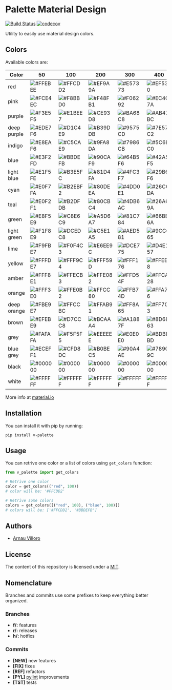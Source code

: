 # Palette Material Design
[![Build Status](https://travis-ci.com/villoro/v-palette.svg?branch=master)](https://travis-ci.com/villoro/v-palette)
[![codecov](https://codecov.io/gh/villoro/v-palette/branch/master/graph/badge.svg)](https://codecov.io/gh/villoro/v-palette)

Utility to easily use material design colors.

## Colors

Available colors are:

| Color       | 50  | 100 | 200 | 300 | 400 | 500 | 600 | 700 | 800 | 900 |
|-------------|-----|-----|-----|-----|-----|-----|-----|-----|-----|-----|
| red         | ![#FFEBEE](https://placehold.it/15/FFEBEE/000000?text=+) | ![#FFCDD2](https://placehold.it/15/FFCDD2/000000?text=+) | ![#EF9A9A](https://placehold.it/15/EF9A9A/000000?text=+) | ![#E57373](https://placehold.it/15/E57373/000000?text=+) | ![#EF5350](https://placehold.it/15/EF5350/000000?text=+) | ![#F44336](https://placehold.it/15/F44336/000000?text=+) | ![#E53935](https://placehold.it/15/E53935/000000?text=+) | ![#D32F2F](https://placehold.it/15/D32F2F/000000?text=+) | ![#C62828](https://placehold.it/15/C62828/000000?text=+) | ![#B71C1C](https://placehold.it/15/B71C1C/000000?text=+) |
| pink        | ![#FCE4EC](https://placehold.it/15/FCE4EC/000000?text=+) | ![#F8BBD0](https://placehold.it/15/F8BBD0/000000?text=+) | ![#F48FB1](https://placehold.it/15/F48FB1/000000?text=+) | ![#F06292](https://placehold.it/15/F06292/000000?text=+) | ![#EC407A](https://placehold.it/15/EC407A/000000?text=+) | ![#E91E63](https://placehold.it/15/E91E63/000000?text=+) | ![#D81B60](https://placehold.it/15/D81B60/000000?text=+) | ![#C2185B](https://placehold.it/15/C2185B/000000?text=+) | ![#AD1457](https://placehold.it/15/AD1457/000000?text=+) | ![#880E4F](https://placehold.it/15/880E4F/000000?text=+) |
| purple      | ![#F3E5F5](https://placehold.it/15/F3E5F5/000000?text=+) | ![#E1BEE7](https://placehold.it/15/E1BEE7/000000?text=+) | ![#CE93D8](https://placehold.it/15/CE93D8/000000?text=+) | ![#BA68C8](https://placehold.it/15/BA68C8/000000?text=+) | ![#AB47BC](https://placehold.it/15/AB47BC/000000?text=+) | ![#9C27B0](https://placehold.it/15/9C27B0/000000?text=+) | ![#8E24AA](https://placehold.it/15/8E24AA/000000?text=+) | ![#7B1FA2](https://placehold.it/15/7B1FA2/000000?text=+) | ![#6A1B9A](https://placehold.it/15/6A1B9A/000000?text=+) | ![#4A148C](https://placehold.it/15/4A148C/000000?text=+) |
| deep purple | ![#EDE7F6](https://placehold.it/15/EDE7F6/000000?text=+) | ![#D1C4E9](https://placehold.it/15/D1C4E9/000000?text=+) | ![#B39DDB](https://placehold.it/15/B39DDB/000000?text=+) | ![#9575CD](https://placehold.it/15/9575CD/000000?text=+) | ![#7E57C2](https://placehold.it/15/7E57C2/000000?text=+) | ![#673AB7](https://placehold.it/15/673AB7/000000?text=+) | ![#5E35B1](https://placehold.it/15/5E35B1/000000?text=+) | ![#512DA8](https://placehold.it/15/512DA8/000000?text=+) | ![#4527A0](https://placehold.it/15/4527A0/000000?text=+) | ![#311B92](https://placehold.it/15/311B92/000000?text=+) |
| indigo      | ![#E8EAF6](https://placehold.it/15/E8EAF6/000000?text=+) | ![#C5CAE9](https://placehold.it/15/C5CAE9/000000?text=+) | ![#9FA8DA](https://placehold.it/15/9FA8DA/000000?text=+) | ![#7986CB](https://placehold.it/15/7986CB/000000?text=+) | ![#5C6BC0](https://placehold.it/15/5C6BC0/000000?text=+) | ![#3F51B5](https://placehold.it/15/3F51B5/000000?text=+) | ![#3949AB](https://placehold.it/15/3949AB/000000?text=+) | ![#303F9F](https://placehold.it/15/303F9F/000000?text=+) | ![#283593](https://placehold.it/15/283593/000000?text=+) | ![#1A237E](https://placehold.it/15/1A237E/000000?text=+) |
| blue        | ![#E3F2FD](https://placehold.it/15/E3F2FD/000000?text=+) | ![#BBDEFB](https://placehold.it/15/BBDEFB/000000?text=+) | ![#90CAF9](https://placehold.it/15/90CAF9/000000?text=+) | ![#64B5F6](https://placehold.it/15/64B5F6/000000?text=+) | ![#42A5F5](https://placehold.it/15/42A5F5/000000?text=+) | ![#2196F3](https://placehold.it/15/2196F3/000000?text=+) | ![#1E88E5](https://placehold.it/15/1E88E5/000000?text=+) | ![#1976D2](https://placehold.it/15/1976D2/000000?text=+) | ![#1565C0](https://placehold.it/15/1565C0/000000?text=+) | ![#0D47A1](https://placehold.it/15/0D47A1/000000?text=+) |
| light blue  | ![#E1F5FE](https://placehold.it/15/E1F5FE/000000?text=+) | ![#B3E5FC](https://placehold.it/15/B3E5FC/000000?text=+) | ![#81D4FA](https://placehold.it/15/81D4FA/000000?text=+) | ![#4FC3F7](https://placehold.it/15/4FC3F7/000000?text=+) | ![#29B6F6](https://placehold.it/15/29B6F6/000000?text=+) | ![#03A9F4](https://placehold.it/15/03A9F4/000000?text=+) | ![#039BE5](https://placehold.it/15/039BE5/000000?text=+) | ![#0288D1](https://placehold.it/15/0288D1/000000?text=+) | ![#0277BD](https://placehold.it/15/0277BD/000000?text=+) | ![#01579B](https://placehold.it/15/01579B/000000?text=+) |
| cyan        | ![#E0F7FA](https://placehold.it/15/E0F7FA/000000?text=+) | ![#B2EBF2](https://placehold.it/15/B2EBF2/000000?text=+) | ![#80DEEA](https://placehold.it/15/80DEEA/000000?text=+) | ![#4DD0E1](https://placehold.it/15/4DD0E1/000000?text=+) | ![#26C6DA](https://placehold.it/15/26C6DA/000000?text=+) | ![#00BCD4](https://placehold.it/15/00BCD4/000000?text=+) | ![#00ACC1](https://placehold.it/15/00ACC1/000000?text=+) | ![#0097A7](https://placehold.it/15/0097A7/000000?text=+) | ![#00838F](https://placehold.it/15/00838F/000000?text=+) | ![#006064](https://placehold.it/15/006064/000000?text=+) |
| teal        | ![#E0F2F1](https://placehold.it/15/E0F2F1/000000?text=+) | ![#B2DFDB](https://placehold.it/15/B2DFDB/000000?text=+) | ![#80CBC4](https://placehold.it/15/80CBC4/000000?text=+) | ![#4DB6AC](https://placehold.it/15/4DB6AC/000000?text=+) | ![#26A69A](https://placehold.it/15/26A69A/000000?text=+) | ![#009688](https://placehold.it/15/009688/000000?text=+) | ![#00897B](https://placehold.it/15/00897B/000000?text=+) | ![#00796B](https://placehold.it/15/00796B/000000?text=+) | ![#00695C](https://placehold.it/15/00695C/000000?text=+) | ![#004D40](https://placehold.it/15/004D40/000000?text=+) |
| green       | ![#E8F5E9](https://placehold.it/15/E8F5E9/000000?text=+) | ![#C8E6C9](https://placehold.it/15/C8E6C9/000000?text=+) | ![#A5D6A7](https://placehold.it/15/A5D6A7/000000?text=+) | ![#81C784](https://placehold.it/15/81C784/000000?text=+) | ![#66BB6A](https://placehold.it/15/66BB6A/000000?text=+) | ![#4CAF50](https://placehold.it/15/4CAF50/000000?text=+) | ![#43A047](https://placehold.it/15/43A047/000000?text=+) | ![#388E3C](https://placehold.it/15/388E3C/000000?text=+) | ![#2E7D32](https://placehold.it/15/2E7D32/000000?text=+) | ![#1B5E20](https://placehold.it/15/1B5E20/000000?text=+) |
| light green | ![#F1F8E9](https://placehold.it/15/F1F8E9/000000?text=+) | ![#DCEDC8](https://placehold.it/15/DCEDC8/000000?text=+) | ![#C5E1A5](https://placehold.it/15/C5E1A5/000000?text=+) | ![#AED581](https://placehold.it/15/AED581/000000?text=+) | ![#9CCC65](https://placehold.it/15/9CCC65/000000?text=+) | ![#8BC34A](https://placehold.it/15/8BC34A/000000?text=+) | ![#7CB342](https://placehold.it/15/7CB342/000000?text=+) | ![#689F38](https://placehold.it/15/689F38/000000?text=+) | ![#558B2F](https://placehold.it/15/558B2F/000000?text=+) | ![#33691E](https://placehold.it/15/33691E/000000?text=+) |
| lime        | ![#F9FBE7](https://placehold.it/15/F9FBE7/000000?text=+) | ![#F0F4C3](https://placehold.it/15/F0F4C3/000000?text=+) | ![#E6EE9C](https://placehold.it/15/E6EE9C/000000?text=+) | ![#DCE775](https://placehold.it/15/DCE775/000000?text=+) | ![#D4E157](https://placehold.it/15/D4E157/000000?text=+) | ![#CDDC39](https://placehold.it/15/CDDC39/000000?text=+) | ![#C0CA33](https://placehold.it/15/C0CA33/000000?text=+) | ![#AFB42B](https://placehold.it/15/AFB42B/000000?text=+) | ![#9E9D24](https://placehold.it/15/9E9D24/000000?text=+) | ![#827717](https://placehold.it/15/827717/000000?text=+) |
| yellow      | ![#FFFDE7](https://placehold.it/15/FFFDE7/000000?text=+) | ![#FFF9C4](https://placehold.it/15/FFF9C4/000000?text=+) | ![#FFF59D](https://placehold.it/15/FFF59D/000000?text=+) | ![#FFF176](https://placehold.it/15/FFF176/000000?text=+) | ![#FFEE58](https://placehold.it/15/FFEE58/000000?text=+) | ![#FFEB3B](https://placehold.it/15/FFEB3B/000000?text=+) | ![#FDD835](https://placehold.it/15/FDD835/000000?text=+) | ![#FBC02D](https://placehold.it/15/FBC02D/000000?text=+) | ![#F9A825](https://placehold.it/15/F9A825/000000?text=+) | ![#F57F17](https://placehold.it/15/F57F17/000000?text=+) |
| amber       | ![#FFF8E1](https://placehold.it/15/FFF8E1/000000?text=+) | ![#FFECB3](https://placehold.it/15/FFECB3/000000?text=+) | ![#FFE082](https://placehold.it/15/FFE082/000000?text=+) | ![#FFD54F](https://placehold.it/15/FFD54F/000000?text=+) | ![#FFCA28](https://placehold.it/15/FFCA28/000000?text=+) | ![#FFC107](https://placehold.it/15/FFC107/000000?text=+) | ![#FFB300](https://placehold.it/15/FFB300/000000?text=+) | ![#FFA000](https://placehold.it/15/FFA000/000000?text=+) | ![#FF8F00](https://placehold.it/15/FF8F00/000000?text=+) | ![#FF6F00](https://placehold.it/15/FF6F00/000000?text=+) |
| orange      | ![#FFF3E0](https://placehold.it/15/FFF3E0/000000?text=+) | ![#FFE0B2](https://placehold.it/15/FFE0B2/000000?text=+) | ![#FFCC80](https://placehold.it/15/FFCC80/000000?text=+) | ![#FFB74D](https://placehold.it/15/FFB74D/000000?text=+) | ![#FFA726](https://placehold.it/15/FFA726/000000?text=+) | ![#FF9800](https://placehold.it/15/FF9800/000000?text=+) | ![#FB8C00](https://placehold.it/15/FB8C00/000000?text=+) | ![#F57C00](https://placehold.it/15/F57C00/000000?text=+) | ![#EF6C00](https://placehold.it/15/EF6C00/000000?text=+) | ![#E65100](https://placehold.it/15/E65100/000000?text=+) |
| deep orange | ![#FBE9E7](https://placehold.it/15/FBE9E7/000000?text=+) | ![#FFCCBC](https://placehold.it/15/FFCCBC/000000?text=+) | ![#FFAB91](https://placehold.it/15/FFAB91/000000?text=+) | ![#FF8A65](https://placehold.it/15/FF8A65/000000?text=+) | ![#FF7043](https://placehold.it/15/FF7043/000000?text=+) | ![#FF5722](https://placehold.it/15/FF5722/000000?text=+) | ![#F4511E](https://placehold.it/15/F4511E/000000?text=+) | ![#E64A19](https://placehold.it/15/E64A19/000000?text=+) | ![#D84315](https://placehold.it/15/D84315/000000?text=+) | ![#BF360C](https://placehold.it/15/BF360C/000000?text=+) |
| brown       | ![#EFEBE9](https://placehold.it/15/EFEBE9/000000?text=+) | ![#D7CCC8](https://placehold.it/15/D7CCC8/000000?text=+) | ![#BCAAA4](https://placehold.it/15/BCAAA4/000000?text=+) | ![#A1887F](https://placehold.it/15/A1887F/000000?text=+) | ![#8D6E63](https://placehold.it/15/8D6E63/000000?text=+) | ![#795548](https://placehold.it/15/795548/000000?text=+) | ![#6D4C41](https://placehold.it/15/6D4C41/000000?text=+) | ![#5D4037](https://placehold.it/15/5D4037/000000?text=+) | ![#4E342E](https://placehold.it/15/4E342E/000000?text=+) | ![#3E2723](https://placehold.it/15/3E2723/000000?text=+) |
| grey        | ![#FAFAFA](https://placehold.it/15/FAFAFA/000000?text=+) | ![#F5F5F5](https://placehold.it/15/F5F5F5/000000?text=+) | ![#EEEEEE](https://placehold.it/15/EEEEEE/000000?text=+) | ![#E0E0E0](https://placehold.it/15/E0E0E0/000000?text=+) | ![#BDBDBD](https://placehold.it/15/BDBDBD/000000?text=+) | ![#9E9E9E](https://placehold.it/15/9E9E9E/000000?text=+) | ![#757575](https://placehold.it/15/757575/000000?text=+) | ![#616161](https://placehold.it/15/616161/000000?text=+) | ![#424242](https://placehold.it/15/424242/000000?text=+) | ![#212121](https://placehold.it/15/212121/000000?text=+) |
| blue grey   | ![#ECEFF1](https://placehold.it/15/ECEFF1/000000?text=+) | ![#CFD8DC](https://placehold.it/15/CFD8DC/000000?text=+) | ![#B0BEC5](https://placehold.it/15/B0BEC5/000000?text=+) | ![#90A4AE](https://placehold.it/15/90A4AE/000000?text=+) | ![#78909C](https://placehold.it/15/78909C/000000?text=+) | ![#607D8B](https://placehold.it/15/607D8B/000000?text=+) | ![#546E7A](https://placehold.it/15/546E7A/000000?text=+) | ![#455A64](https://placehold.it/15/455A64/000000?text=+) | ![#37474F](https://placehold.it/15/37474F/000000?text=+) | ![#263238](https://placehold.it/15/263238/000000?text=+) |
| black       | ![#000000](https://placehold.it/15/000000/000000?text=+) | ![#000000](https://placehold.it/15/000000/000000?text=+) | ![#000000](https://placehold.it/15/000000/000000?text=+) | ![#000000](https://placehold.it/15/000000/000000?text=+) | ![#000000](https://placehold.it/15/000000/000000?text=+) | ![#000000](https://placehold.it/15/000000/000000?text=+) | ![#000000](https://placehold.it/15/000000/000000?text=+) | ![#000000](https://placehold.it/15/000000/000000?text=+) | ![#000000](https://placehold.it/15/000000/000000?text=+) | ![#000000](https://placehold.it/15/000000/000000?text=+) |
| white       | ![#FFFFFF](https://placehold.it/15/FFFFFF/000000?text=+) | ![#FFFFFF](https://placehold.it/15/FFFFFF/000000?text=+) | ![#FFFFFF](https://placehold.it/15/FFFFFF/000000?text=+) | ![#FFFFFF](https://placehold.it/15/FFFFFF/000000?text=+) | ![#FFFFFF](https://placehold.it/15/FFFFFF/000000?text=+) | ![#FFFFFF](https://placehold.it/15/FFFFFF/000000?text=+) | ![#FFFFFF](https://placehold.it/15/FFFFFF/000000?text=+) | ![#FFFFFF](https://placehold.it/15/FFFFFF/000000?text=+) | ![#FFFFFF](https://placehold.it/15/FFFFFF/000000?text=+) | ![#FFFFFF](https://placehold.it/15/FFFFFF/000000?text=+) |

More info at [material.io](https://material.io/design/color/the-color-system.html#color-usage-palettes)

## Installation

You can install it with pip by running:

    pip install v-palette

## Usage

You can retrive one color or a list of colors using `get_colors` function:

```python
from v_palette import get_colors

# Retrive one color
color = get_colors(("red", 100))
# color will be: '#FFCDD2'

# Retrive some colors
colors = get_colors([("red", 100), ("blue", 100)])
# colors will be: ['#FFCDD2', '#BBDEFB']
```


## Authors
* [Arnau Villoro](https://villoro.com)

## License
The content of this repository is licensed under a [MIT](https://opensource.org/licenses/MIT).

## Nomenclature
Branches and commits use some prefixes to keep everything better organized.

### Branches
* **f/:** features
* **r/:** releases
* **h/:** hotfixs

### Commits
* **[NEW]** new features
* **[FIX]** fixes
* **[REF]** refactors
* **[PYL]** [pylint](https://www.pylint.org/) improvements
* **[TST]** tests
